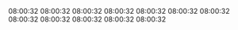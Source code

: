 08:00:32
08:00:32
08:00:32
08:00:32
08:00:32
08:00:32
08:00:32
08:00:32
08:00:32
08:00:32
08:00:32
08:00:32
